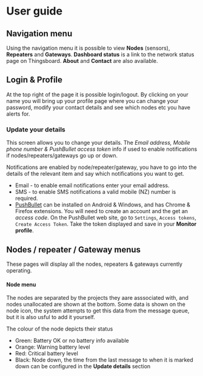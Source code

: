 # User guide
## Navigation menu
Using the navigation menu it is possible to view **Nodes** (sensors), **Repeaters** and **Gateways**. **Dashboard status** is a link to the network status page on Thingsboard. **About** and **Contact** are also available.

## Login & Profile
At the top right of the page it is possible login/logout. By clicking on your name you will bring up your profile page where you can change your password, modify your contact details and see which nodes etc you have alerts for.

### Update your details
This screen allows you to change your details. The _Email address, Mobile phone number & PushBullet access token_ info if used to enable notifications if nodes/repeaters/gateways go up or down. 

Notifications are enabled by node/repeater/gateway, you have to go into the details of the relevant item and say which notifications you want to get.
* Email - to enable email notifications enter your email address.
* SMS - to enable SMS notifications a valid mobile (NZ) number is required.
* [PushBullet](https://www.pushbullet.com/) can be installed on Android & Windows, and has Chrome & Firefox extensions. You will need to create an account and the get an *access code*. On the PushBullet web site, go to `Settings`, `Access tokens`, `Create Access Token`. Take the token displayed and save in your **Monitor profile**.

## Nodes / repeater / Gateway menus
These pages will display all the nodes, repeaters & gateways currently operating. 

#### Node menu
The nodes are separated by the projects they aare asssociated with, and nodes unallocated are shown at the bottom. Some data is shown on the node icon, the system attempts to get this data from the message queue, but it is also usful to add it yourself.

The colour of the node depicts their status
  - Green: Battery OK or no battery info available
  - Orange: Warning battery level
  - Red: Critical battery level
  - Black: Node down, the time from the last message to when it is marked down can be configured in the **Update details** section
